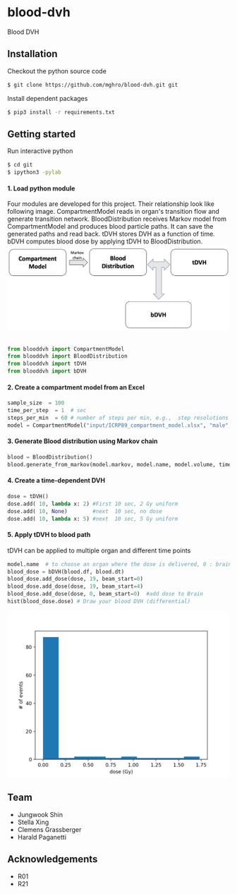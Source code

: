 # blood-dvh
Blood DVH 

## Installation

Checkout the python source code
```bash
$ git clone https://github.com/mghro/blood-dvh.git git

```
Install dependent packages

```bash
$ pip3 install -r requirements.txt
```

## Getting started

Run interactive python
```bash
$ cd git
$ ipython3 -pylab
```

#### 1. Load python module

Four modules are developed for this project. Their relationship look like following image.
CompartmentModel reads in organ's transition flow and generate transition network.
BloodDistribution receives Markov model from CompartmentModel and produces blood particle paths. It can save the generated paths and read back.
tDVH stores DVH as a function of time.
bDVH computes blood dose by applying tDVH to BloodDistribution.
<img src="figures/diagram.png">

```python

from blooddvh import CompartmentModel
from blooddvh import BloodDistribution
from blooddvh import tDVH
from blooddvh import bDVH

```

#### 2. Create a compartment model from an Excel
```python
sample_size  = 100 
time_per_step  = 1  # sec
steps_per_min  = 60 # number of steps per min, e.g.,  step resolutions are 1 sec and 0.1 sec for 60 and 600, respectively
model = CompartmentModel("input/ICRP89_compartment_model.xlsx", "male", vol=5.3, cardiac=6.5, resolution=steps_per_min)

```

#### 3. Generate Blood distribution using Markov chain
```python
blood = BloodDistribution()
blood.generate_from_markov(model.markov, model.name, model.volume, time_per_step, sample_size, steps_per_min)

```

#### 4. Create a time-dependent DVH

```python
dose = tDVH()
dose.add( 10, lambda x: 2) #First 10 sec, 2 Gy uniform
dose.add( 10, None)        #next  10 sec, no dose
dose.add( 10, lambda x: 5) #next  10 sec, 5 Gy uniform
```

#### 5. Apply tDVH to blood path
tDVH can be applied to multiple organ and different time points
```python
model.name  # to choose an organ where the dose is delivered, 0 : brain, 19: liver
blood_dose = bDVH(blood.df, blood.dt)
blood_dose.add_dose(dose, 19, beam_start=0)
blood_dose.add_dose(dose, 19, beam_start=4)
blood_dose.add_dose(dose, 0, beam_start=0)  #add dose to Brain
hist(blood_dose.dose) # Draw your blood DVH (differential)
```

<img src="figures/getting_started_results.png">


## Team
- Jungwook Shin
- Stella Xing
- Clemens Grassberger
- Harald Paganetti

## Acknowledgements
- R01
- R21